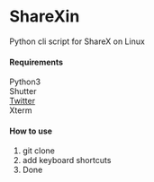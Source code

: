 # ShareXin
Python cli script for ShareX on Linux

#### Requirements
Python3  
Shutter  
[Twitter](https://github.com/sixohsix/twitter)  
Xterm

#### How to use
1. git clone
2. add keyboard shortcuts
3. Done
